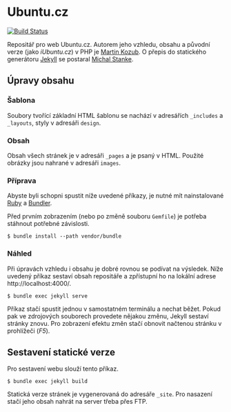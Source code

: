 
# Ubuntu.cz

[![Build Status](https://api.travis-ci.com/UbuntuCZ/ubuntu-cz.svg?branch=master)](https://travis-ci.com/UbuntuCZ/ubuntu-cz)

Repositář pro web Ubuntu.cz. Autorem jeho vzhledu, obsahu a původní verze (jako *iUbuntu.cz*) v PHP je [Martin Kozub](https://github.com/zubozrout). O přepis do statického generátoru [Jekyll](https://jekyllrb.com/) se postaral [Michal Stanke](https://github.com/MikkCZ/).

## Úpravy obsahu

### Šablona
Soubory tvořící základní HTML šablonu se nachází v adresářích `_includes` a `_layouts`, styly v adresáři `design`.

### Obsah
Obsah všech stránek je v adresáři `_pages` a je psaný v HTML. Použité obrázky jsou nahrané v adresáři `images`.

### Příprava
Abyste byli schopni spustit níže uvedené příkazy, je nutné mít nainstalované [Ruby](https://www.ruby-lang.org/en/documentation/installation/) a [Bundler](https://bundler.io/#getting-started).

Před prvním zobrazením (nebo po změně souboru `Gemfile`) je potřeba stáhnout potřebné závislosti.
```
$ bundle install --path vendor/bundle
```

### Náhled
Při úpravách vzhledu i obsahu je dobré rovnou se podívat na výsledek. Níže uvedený příkaz sestaví obsah repositáře a zpřístupní ho na lokální adrese http://localhost:4000/.
```
$ bundle exec jekyll serve
```
Příkaz stačí spustit jednou v samostatném terminálu a nechat běžet. Pokud pak ve zdrojových souborech provedete nějakou změnu, Jekyll sestaví stránky znovu. Pro zobrazení efektu změn stačí obnovit načtenou stránku v prohlížeči (*F5*).

## Sestavení statické verze
Pro sestavení webu slouží tento příkaz.
```
$ bundle exec jekyll build
```
Statická verze stránek je vygenerovaná do adresáře `_site`. Pro nasazení stačí jeho obsah nahrát na server třeba přes FTP.
